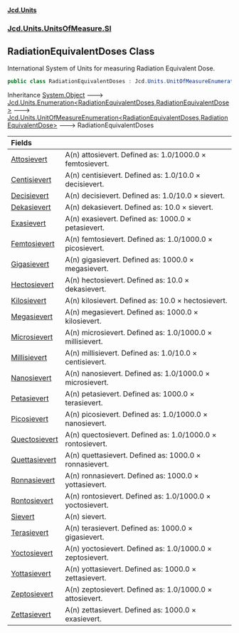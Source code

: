 #### [Jcd.Units](index.md 'index')
### [Jcd.Units.UnitsOfMeasure.SI](Jcd.Units.UnitsOfMeasure.SI.md 'Jcd.Units.UnitsOfMeasure.SI')

## RadiationEquivalentDoses Class

International System of Units for measuring Radiation Equivalent Dose.

```csharp
public class RadiationEquivalentDoses : Jcd.Units.UnitOfMeasureEnumeration<Jcd.Units.UnitsOfMeasure.SI.RadiationEquivalentDoses, Jcd.Units.UnitTypes.RadiationEquivalentDose>
```

Inheritance [System.Object](https://docs.microsoft.com/en-us/dotnet/api/System.Object 'System.Object') &#129106; [Jcd.Units.Enumeration&lt;](Enumeration_TEnumeration,T_.md 'Jcd.Units.Enumeration<TEnumeration,T>')[RadiationEquivalentDoses](RadiationEquivalentDoses.md 'Jcd.Units.UnitsOfMeasure.SI.RadiationEquivalentDoses')[,](Enumeration_TEnumeration,T_.md 'Jcd.Units.Enumeration<TEnumeration,T>')[RadiationEquivalentDose](RadiationEquivalentDose.md 'Jcd.Units.UnitTypes.RadiationEquivalentDose')[&gt;](Enumeration_TEnumeration,T_.md 'Jcd.Units.Enumeration<TEnumeration,T>') &#129106; [Jcd.Units.UnitOfMeasureEnumeration&lt;](UnitOfMeasureEnumeration_TEnumeration,T_.md 'Jcd.Units.UnitOfMeasureEnumeration<TEnumeration,T>')[RadiationEquivalentDoses](RadiationEquivalentDoses.md 'Jcd.Units.UnitsOfMeasure.SI.RadiationEquivalentDoses')[,](UnitOfMeasureEnumeration_TEnumeration,T_.md 'Jcd.Units.UnitOfMeasureEnumeration<TEnumeration,T>')[RadiationEquivalentDose](RadiationEquivalentDose.md 'Jcd.Units.UnitTypes.RadiationEquivalentDose')[&gt;](UnitOfMeasureEnumeration_TEnumeration,T_.md 'Jcd.Units.UnitOfMeasureEnumeration<TEnumeration,T>') &#129106; RadiationEquivalentDoses

| Fields | |
| :--- | :--- |
| [Attosievert](RadiationEquivalentDoses.Attosievert.md 'Jcd.Units.UnitsOfMeasure.SI.RadiationEquivalentDoses.Attosievert') | A(n) attosievert. Defined as: 1.0/1000.0 × femtosievert. |
| [Centisievert](RadiationEquivalentDoses.Centisievert.md 'Jcd.Units.UnitsOfMeasure.SI.RadiationEquivalentDoses.Centisievert') | A(n) centisievert. Defined as: 1.0/10.0 × decisievert. |
| [Decisievert](RadiationEquivalentDoses.Decisievert.md 'Jcd.Units.UnitsOfMeasure.SI.RadiationEquivalentDoses.Decisievert') | A(n) decisievert. Defined as: 1.0/10.0 × sievert. |
| [Dekasievert](RadiationEquivalentDoses.Dekasievert.md 'Jcd.Units.UnitsOfMeasure.SI.RadiationEquivalentDoses.Dekasievert') | A(n) dekasievert. Defined as: 10.0 × sievert. |
| [Exasievert](RadiationEquivalentDoses.Exasievert.md 'Jcd.Units.UnitsOfMeasure.SI.RadiationEquivalentDoses.Exasievert') | A(n) exasievert. Defined as: 1000.0 × petasievert. |
| [Femtosievert](RadiationEquivalentDoses.Femtosievert.md 'Jcd.Units.UnitsOfMeasure.SI.RadiationEquivalentDoses.Femtosievert') | A(n) femtosievert. Defined as: 1.0/1000.0 × picosievert. |
| [Gigasievert](RadiationEquivalentDoses.Gigasievert.md 'Jcd.Units.UnitsOfMeasure.SI.RadiationEquivalentDoses.Gigasievert') | A(n) gigasievert. Defined as: 1000.0 × megasievert. |
| [Hectosievert](RadiationEquivalentDoses.Hectosievert.md 'Jcd.Units.UnitsOfMeasure.SI.RadiationEquivalentDoses.Hectosievert') | A(n) hectosievert. Defined as: 10.0 × dekasievert. |
| [Kilosievert](RadiationEquivalentDoses.Kilosievert.md 'Jcd.Units.UnitsOfMeasure.SI.RadiationEquivalentDoses.Kilosievert') | A(n) kilosievert. Defined as: 10.0 × hectosievert. |
| [Megasievert](RadiationEquivalentDoses.Megasievert.md 'Jcd.Units.UnitsOfMeasure.SI.RadiationEquivalentDoses.Megasievert') | A(n) megasievert. Defined as: 1000.0 × kilosievert. |
| [Microsievert](RadiationEquivalentDoses.Microsievert.md 'Jcd.Units.UnitsOfMeasure.SI.RadiationEquivalentDoses.Microsievert') | A(n) microsievert. Defined as: 1.0/1000.0 × millisievert. |
| [Millisievert](RadiationEquivalentDoses.Millisievert.md 'Jcd.Units.UnitsOfMeasure.SI.RadiationEquivalentDoses.Millisievert') | A(n) millisievert. Defined as: 1.0/10.0 × centisievert. |
| [Nanosievert](RadiationEquivalentDoses.Nanosievert.md 'Jcd.Units.UnitsOfMeasure.SI.RadiationEquivalentDoses.Nanosievert') | A(n) nanosievert. Defined as: 1.0/1000.0 × microsievert. |
| [Petasievert](RadiationEquivalentDoses.Petasievert.md 'Jcd.Units.UnitsOfMeasure.SI.RadiationEquivalentDoses.Petasievert') | A(n) petasievert. Defined as: 1000.0 × terasievert. |
| [Picosievert](RadiationEquivalentDoses.Picosievert.md 'Jcd.Units.UnitsOfMeasure.SI.RadiationEquivalentDoses.Picosievert') | A(n) picosievert. Defined as: 1.0/1000.0 × nanosievert. |
| [Quectosievert](RadiationEquivalentDoses.Quectosievert.md 'Jcd.Units.UnitsOfMeasure.SI.RadiationEquivalentDoses.Quectosievert') | A(n) quectosievert. Defined as: 1.0/1000.0 × rontosievert. |
| [Quettasievert](RadiationEquivalentDoses.Quettasievert.md 'Jcd.Units.UnitsOfMeasure.SI.RadiationEquivalentDoses.Quettasievert') | A(n) quettasievert. Defined as: 1000.0 × ronnasievert. |
| [Ronnasievert](RadiationEquivalentDoses.Ronnasievert.md 'Jcd.Units.UnitsOfMeasure.SI.RadiationEquivalentDoses.Ronnasievert') | A(n) ronnasievert. Defined as: 1000.0 × yottasievert. |
| [Rontosievert](RadiationEquivalentDoses.Rontosievert.md 'Jcd.Units.UnitsOfMeasure.SI.RadiationEquivalentDoses.Rontosievert') | A(n) rontosievert. Defined as: 1.0/1000.0 × yoctosievert. |
| [Sievert](RadiationEquivalentDoses.Sievert.md 'Jcd.Units.UnitsOfMeasure.SI.RadiationEquivalentDoses.Sievert') | A(n) sievert. |
| [Terasievert](RadiationEquivalentDoses.Terasievert.md 'Jcd.Units.UnitsOfMeasure.SI.RadiationEquivalentDoses.Terasievert') | A(n) terasievert. Defined as: 1000.0 × gigasievert. |
| [Yoctosievert](RadiationEquivalentDoses.Yoctosievert.md 'Jcd.Units.UnitsOfMeasure.SI.RadiationEquivalentDoses.Yoctosievert') | A(n) yoctosievert. Defined as: 1.0/1000.0 × zeptosievert. |
| [Yottasievert](RadiationEquivalentDoses.Yottasievert.md 'Jcd.Units.UnitsOfMeasure.SI.RadiationEquivalentDoses.Yottasievert') | A(n) yottasievert. Defined as: 1000.0 × zettasievert. |
| [Zeptosievert](RadiationEquivalentDoses.Zeptosievert.md 'Jcd.Units.UnitsOfMeasure.SI.RadiationEquivalentDoses.Zeptosievert') | A(n) zeptosievert. Defined as: 1.0/1000.0 × attosievert. |
| [Zettasievert](RadiationEquivalentDoses.Zettasievert.md 'Jcd.Units.UnitsOfMeasure.SI.RadiationEquivalentDoses.Zettasievert') | A(n) zettasievert. Defined as: 1000.0 × exasievert. |
